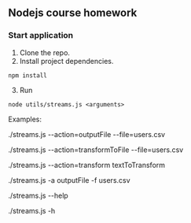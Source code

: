 ## Nodejs course homework

### Start application

1. Clone the repo.
2. Install project dependencies.
```
npm install
```
3. Run
```
node utils/streams.js <arguments>
```

Examples:

./streams.js --action=outputFile --file=users.csv

./streams.js --action=transformToFile --file=users.csv

./streams.js --action=transform textToTransform

./streams.js -a outputFile -f users.csv

./streams.js --help

./streams.js -h
